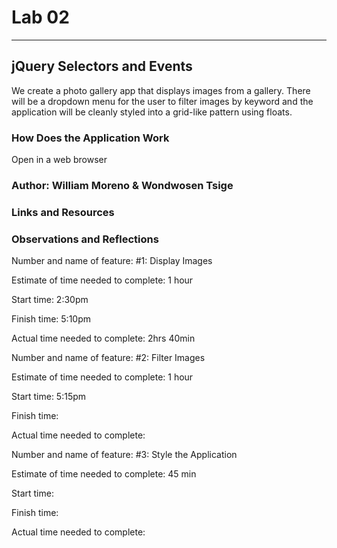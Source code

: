 # Lab 02

---

## jQuery Selectors and Events

We create a photo gallery app that displays images from a gallery. There will be a dropdown menu for the user to filter images by keyword and the application will be cleanly styled into a grid-like pattern using floats.

### How Does the Application Work

Open in a web browser

### Author: William Moreno & Wondwosen Tsige

### Links and Resources

### Observations and Reflections

Number and name of feature: #1: Display Images

Estimate of time needed to complete: 1 hour

Start time: 2:30pm

Finish time: 5:10pm

Actual time needed to complete: 2hrs 40min

Number and name of feature: #2: Filter Images

Estimate of time needed to complete: 1 hour

Start time: 5:15pm

Finish time:

Actual time needed to complete:

Number and name of feature: #3: Style the Application

Estimate of time needed to complete: 45 min

Start time:

Finish time:

Actual time needed to complete:

